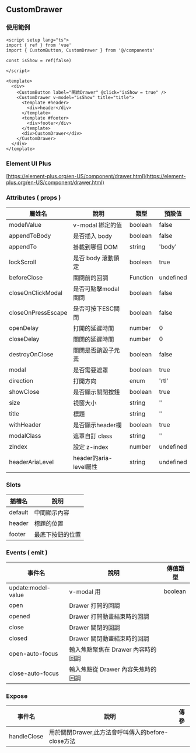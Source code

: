 ## CustomDrawer

### 使用範例

```vue
<script setup lang="ts">
import { ref } from 'vue'
import { CustomButton, CustomDrawer } from '@/components'

const isShow = ref(false)

</script>

<template>
  <div>
    <CustomButton label="開啟Drawer" @click="isShow = true" />
    <CustomDrawer v-model="isShow" title="title">
      <template #header>
        <div>header</div>
      </template>
      <template #footer>
        <div>footer</div>
      </template>
      <div>CustomDrawer</div>
    </CustomDrawer>
  </div>
</template>
```

### Element UI Plus

[https://element-plus.org/en-US/component/drawer.html](https://element-plus.org/en-US/component/drawer.html)

### Attributes ( props )

| 屬姓名              | 說明               | 類型     | 預設值 |
| ------------------ | ------------------ | -------- | ------ |
| modelValue         | v-modal 綁定的值    | boolean  | false  |
| appendToBody       | 是否插入 body       | boolean  | false  |
| appendTo           | 掛載到哪個 DOM      | string   | 'body' |
| lockScroll         | 是否 body 滾動鎖定  | boolean  | true   |
| beforeClose        | 關閉前的回調        | Function | undefined |
| closeOnClickModal  | 是否可點擊modal關閉 | boolean  | false  |
| closeOnPressEscape | 是否可按下ESC關閉   | boolean  | false  |
| openDelay          | 打開的延遲時間      | number   | 0      | 
| closeDelay         | 關閉的延遲時間      | number   | 0      |
| destroyOnClose     | 關閉是否銷毀子元素  | boolean  | false  |
| modal              | 是否需要遮罩        | boolean  | true   |
| direction          | 打開方向            | enum    | 'rtl'  |
| showClose          | 是否顯示關閉按鈕    | boolean  | true   |
| size               | 視窗大小           | string   | ''     |
| title              | 標題               | string   | ''     |
| withHeader         | 是否顯示header欄   | boolean  | true   |
| modalClass         | 遮罩自訂 class     | string   | ''     |
| zIndex             | 設定 z-index       | number   | undefined |
| headerAriaLevel    | header的aria-level屬性 | string   | undefined |

### Slots

| 插槽名  | 說明             |
| ------- | ---------------- |
| default | 中間顯示內容     |
| header  | 標題的位置       |
| footer  | 最底下按鈕的位置 |

### Events ( emit )

| 事件名             | 說明                             | 傳值類型 |
| ------------------ | ------------------------------- | -------- |
| update:model-value | v-modal 用                      | boolean  |
| open               | Drawer 打開的回調                |          |
| opened             | Drawer 打開動畫結束時的回調       |          |
| close              | Drawer 關閉的回調                |          |
| closed             | Drawer 關閉動畫結束時的回調       |          |
| open-auto-focus    | 輸入焦點聚焦在 Drawer 內容時的回調 |          |
| close-auto-focus   | 輸入焦點從 Drawer 內容失焦時的回調 |          |

### Expose

| 事件名       | 說明                                           | 傳參        |
| ----------- | ---------------------------------------------- | ----------- |
| handleClose | 用於關閉Drawer,此方法會呼叫傳入的before-close方法 |             |
